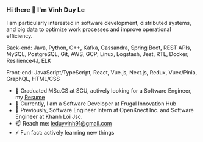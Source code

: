 ### Hi there 👋 I'm Vinh Duy Le

I am particularly interested in software development, distributed systems, and big data to optimize work processes and improve operational efficiency.

Back-end: Java, Python, C++, Kafka, Cassandra, Spring Boot, REST APIs, MySQL, PostgreSQL, Git, AWS, GCP, Linux, Logstash, Jest, RTL, Docker, Resilience4J, ELK

Front-end: JavaScript/TypeScript, React, Vue.js, Next.js, Redux, Vuex/Pinia, GraphQL, HTML/CSS

- 🤔 Graduated MSc.CS at SCU, actively looking for a Software Engineer, my [Resume](https://drive.google.com/file/d/1yldyLDvo1yI3FjCKdEMR0YJcSzFIzR84/view?usp=sharing)
- 🔭 Currently, I am a Software Developer at Frugal Innovation Hub
- 🌱 Previously, Software Engineer Intern at OpenKnect Inc. and Software Engineer at Khanh Loi Jsc.
- 📫 Reach me: leduyvinh91@gmail.com
- ⚡ Fun fact: actively learning new things
